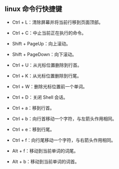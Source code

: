 ## linux 命令行快捷键

- Ctrl + L：清除屏幕并将当前行移到页面顶部。
- Ctrl + C：中止当前正在执行的命令。
- Shift + PageUp：向上滚动。
- Shift + PageDown：向下滚动。
- Ctrl + U：从光标位置删除到行首。
- Ctrl + K：从光标位置删除到行尾。
- Ctrl + W：删除光标位置前一个单词。
- Ctrl + D：关闭 Shell 会话。
  
- Ctrl + a：移到行首。
- Ctrl + b：向行首移动一个字符，与左箭头作用相同。
- Ctrl + e：移到行尾。
- Ctrl + f：向行尾移动一个字符，与右箭头作用相同。
- Alt + f：移动到当前单词的词尾。
- Alt + b：移动到当前单词的词首。